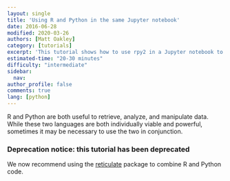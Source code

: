```yaml
---
layout: single
title: 'Using R and Python in the same Jupyter notebook'
date: 2016-06-28
modified: 2020-03-26
authors: [Matt Oakley]
category: [tutorials]
excerpt: 'This tutorial shows how to use rpy2 in a Jupyter notebook to run both R and Python.'
estimated-time: "20-30 minutes"
difficulty: "intermediate"
sidebar:
  nav:
author_profile: false
comments: true
lang: [python]
---
```

R and Python are both useful to retrieve, analyze, and manipulate data. While these two languages are both individually viable and powerful, sometimes it may be necessary to use the two in conjunction.

### Deprecation notice: this tutorial has been deprecated

We now recommend using the [reticulate](https://rstudio.github.io/reticulate/) package to combine R and Python code.


